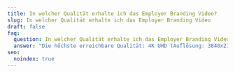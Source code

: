 ```yaml
---
title: In welcher Qualität erhalte ich das Employer Branding Video?
slug: In welcher Qualität erhalte ich das Employer Branding Video
draft: false
faq:
  question: In welcher Qualität erhalte ich das Employer Branding Video?
  answer: "Die höchste erreichbare Qualität: 4K UHD (Auflösung: 3840x2160)"
seo:
  noindex: true
---
```

